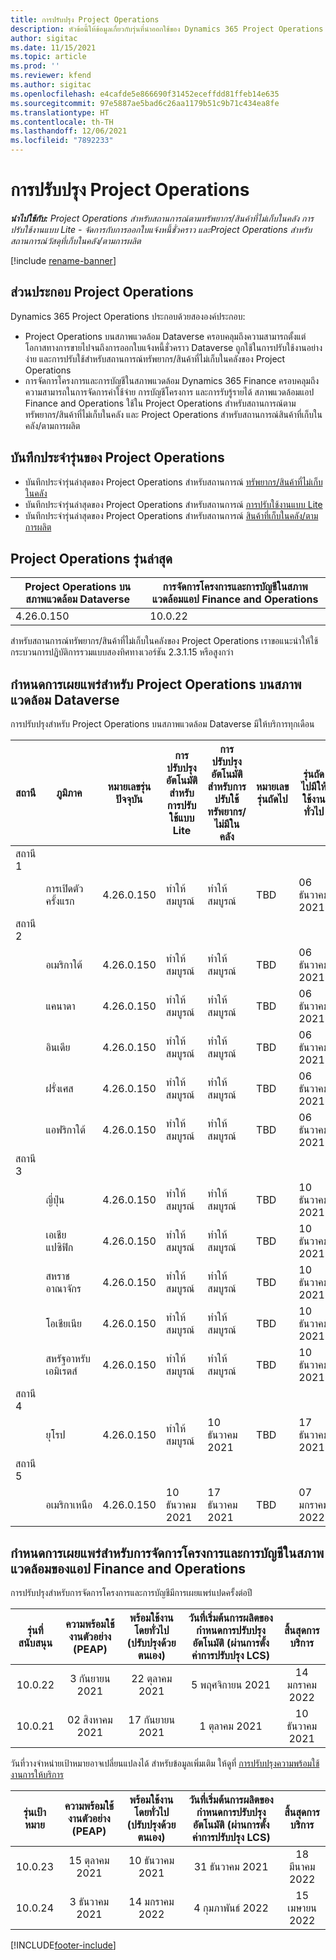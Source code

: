 ```yaml
---
title: การปรับปรุง Project Operations
description: หัวข้อนี้ให้ข้อมูลเกี่ยวกับรุ่นที่นำออกใช้ของ Dynamics 365 Project Operations
author: sigitac
ms.date: 11/15/2021
ms.topic: article
ms.prod: ''
ms.reviewer: kfend
ms.author: sigitac
ms.openlocfilehash: e4cafde5e866690f31452eceffdd81ffeb14e635
ms.sourcegitcommit: 97e5887ae5bad6c26aa1179b51c9b71c434ea8fe
ms.translationtype: HT
ms.contentlocale: th-TH
ms.lasthandoff: 12/06/2021
ms.locfileid: "7892233"
---
```

# <a name="project-operations-updates"></a>การปรับปรุง Project Operations

_**นำไปใช้กับ:** Project Operations สำหรับสถานการณ์ตามทรัพยากร/สินค้าที่ไม่เก็บในคลัง การปรับใช้งานแบบ Lite - จัดการกับการออกใบแจ้งหนี้ชั่วคราว และProject Operations สำหรับสถานการณ์วัสดุที่เก็บในคลัง/ตามการผลิต_

[!include [rename-banner](~/includes/cc-data-platform-banner.md)]

## <a name="project-operations-components"></a>ส่วนประกอบ Project Operations

Dynamics 365 Project Operations ประกอบด้วยสององค์ประกอบ:

- Project Operations บนสภาพแวดล้อม Dataverse ครอบคลุมถึงความสามารถตั้งแต่โอกาสทางการขายไปจนถึงการออกใบแจ้งหนี้ชั่วคราว Dataverse ถูกใช้ในการปรับใช้งานอย่างง่าย และการปรับใช้สำหรับสถานการณ์ทรัพยากร/สินค้าที่ไม่เก็บในคลังของ Project Operations
- การจัดการโครงการและการบัญชีในสภาพแวดล้อม Dynamics 365 Finance ครอบคลุมถึงความสามารถในการจัดการค่าใช้จ่าย การบัญชีโครงการ และการรับรู้รายได้ สภาพแวดล้อมแอป Finance and Operations ใช้ใน Project Operations สำหรับสถานการณ์ตามทรัพยากร/สินค้าที่ไม่เก็บในคลัง และ Project Operations สำหรับสถานการณ์สินค้าที่เก็บในคลัง/ตามการผลิต

## <a name="project-operations-release-notes"></a>บันทึกประจำรุ่นของ Project Operations
- บันทึกประจำรุ่นล่าสุดของ Project Operations สำหรับสถานการณ์ [ทรัพยากร/สินค้าที่ไม่เก็บในคลัง](whats-new-nov-2021-resource-based.md)
- บันทึกประจำรุ่นล่าสุดของ Project Operations สำหรับสถานการณ์ [การปรับใช้งานแบบ Lite](../pro/whats-new/whats-new-nov-2021-lite.md)
- บันทึกประจำรุ่นล่าสุดของ Project Operations สำหรับสถานการณ์ [สินค้าที่เก็บในคลัง/ตามการผลิต](../prod-pma/whats-new/whats-new-oct-2021-stocked.md)

## <a name="project-operations-latest-version"></a>Project Operations รุ่นล่าสุด

| Project Operations บนสภาพแวดล้อม Dataverse | การจัดการโครงการและการบัญชีในสภาพแวดล้อมแอป Finance and Operations | 
| --- | --- |
| 4.26.0.150 | 10.0.22 |

สำหรับสถานการณ์ทรัพยากร/สินค้าที่ไม่เก็บในคลังของ Project Operations เราขอแนะนำให้ใช้กระบวนการปฏิบัติการรวมแบบสองทิศทางเวอร์ชัน 2.3.1.15 หรือสูงกว่า

## <a name="release-schedule-for-project-operations-on-dataverse-environment"></a>กำหนดการเผยแพร่สำหรับ Project Operations บนสภาพแวดล้อม Dataverse

การปรับปรุงสำหรับ Project Operations บนสภาพแวดล้อม Dataverse มีให้บริการทุกเดือน 

| สถานี | ภูมิภาค | หมายเลขรุ่นปัจจุบัน | การปรับปรุงอัตโนมัติสำหรับการปรับใช้แบบ Lite | การปรับปรุงอัตโนมัติสำหรับการปรับใช้ทรัพยากร/ไม่มีในคลัง | หมายเลขรุ่นถัดไป | รุ่นถัดไปมีให้ใช้งานทั่วไป |
|-----------|-----------------------|-----------------|--------------------|---------------------|---------------------|---------------------|
| สถานี 1 |   &nbsp;              |    &nbsp;       | &nbsp;             |      &nbsp;         |      &nbsp;         |      &nbsp;         |
|   &nbsp;  | การเปิดตัวครั้งแรก         |  4.26.0.150     | ทำให้สมบูรณ์           | ทำให้สมบูรณ์            | TBD                 | 06 ธันวาคม 2021   |
| สถานี 2 |   &nbsp;              |    &nbsp;       | &nbsp;             |      &nbsp;         |      &nbsp;         |      &nbsp;         |
|   &nbsp;  | อเมริกาใต้         |  4.26.0.150     | ทำให้สมบูรณ์           | ทำให้สมบูรณ์            | TBD                 | 06 ธันวาคม 2021   |
|   &nbsp;  | แคนาดา                |  4.26.0.150     | ทำให้สมบูรณ์           | ทำให้สมบูรณ์            | TBD                 | 06 ธันวาคม 2021   |
|   &nbsp;  | อินเดีย                 |  4.26.0.150     | ทำให้สมบูรณ์           | ทำให้สมบูรณ์            | TBD                 | 06 ธันวาคม 2021   |
|   &nbsp;  | ฝรั่งเศส                |  4.26.0.150     | ทำให้สมบูรณ์           | ทำให้สมบูรณ์            | TBD                 | 06 ธันวาคม 2021   |
|   &nbsp;  | แอฟริกาใต้          |  4.26.0.150     | ทำให้สมบูรณ์           | ทำให้สมบูรณ์            | TBD                 | 06 ธันวาคม 2021   |
| สถานี 3 |      &nbsp;           |     &nbsp;      |     &nbsp;         |      &nbsp;         |      &nbsp;         |      &nbsp;         |
|   &nbsp;  | ญี่ปุ่น                 |  4.26.0.150     | ทำให้สมบูรณ์           | ทำให้สมบูรณ์            | TBD                 | 10 ธันวาคม 2021   |
|   &nbsp;  | เอเชียแปซิฟิก          |  4.26.0.150     | ทำให้สมบูรณ์           | ทำให้สมบูรณ์            | TBD                 | 10 ธันวาคม 2021   |
|   &nbsp;  | สหราชอาณาจักร         |  4.26.0.150     | ทำให้สมบูรณ์           | ทำให้สมบูรณ์            | TBD                 | 10 ธันวาคม 2021   |
|   &nbsp;  | โอเชียเนีย               |  4.26.0.150     | ทำให้สมบูรณ์           | ทำให้สมบูรณ์            | TBD                 | 10 ธันวาคม 2021   |
|   &nbsp;  | สหรัฐอาหรับเอมิเรตส์  |  4.26.0.150     | ทำให้สมบูรณ์           | ทำให้สมบูรณ์            | TBD                 | 10 ธันวาคม 2021   |
| สถานี 4 |     &nbsp;            |     &nbsp;      |     &nbsp;         |      &nbsp;         |      &nbsp;         |      &nbsp;         |
|   &nbsp;  | ยุโรป                |  4.26.0.150     | ทำให้สมบูรณ์           | 10 ธันวาคม 2021   | TBD                 | 17 ธันวาคม 2021   |
| สถานี 5 |     &nbsp;            |     &nbsp;      |     &nbsp;         |      &nbsp;         |      &nbsp;         |      &nbsp;         |
|   &nbsp;  | อเมริกาเหนือ         |  4.26.0.150     | 10 ธันวาคม 2021  | 17 ธันวาคม 2021   | TBD                 | 07 มกราคม 2022    |


## <a name="release-schedule-for-project-management-and-accounting-in-the-finance-and-operations-apps-environment"></a>กำหนดการเผยแพร่สำหรับการจัดการโครงการและการบัญชีในสภาพแวดล้อมของแอป Finance and Operations

การปรับปรุงสำหรับการจัดการโครงการและการบัญชีมีการเผยแพร่แปดครั้งต่อปี

|รุ่นที่สนับสนุน| ความพร้อมใช้งานตัวอย่าง (PEAP) | พร้อมใช้งานโดยทั่วไป (ปรับปรุงด้วยตนเอง) | วันที่เริ่มต้นการผลิตของกำหนดการปรับปรุงอัตโนมัติ (ผ่านการตั้งค่าการปรับปรุง LCS) |   สิ้นสุดการบริการ   |
|:---------------:|:---------------------------:|:---------------------------------:|:--------------------------------------------------------------------:|:------------------:|
|     10.0.22     |      3 กันยายน 2021      |        22 ตุลาคม 2021           |                          5 พฤศจิกายน 2021                            | 14 มกราคม 2022   |
|    10.0.21      |         02 สิงหาคม 2021     |           17 กันยายน 2021      |                             1 ตุลาคม 2021                          |  10 ธันวาคม 2021 |


วันที่วางจำหน่ายเป้าหมายอาจเปลี่ยนแปลงได้ สำหรับข้อมูลเพิ่มเติม ให้ดูที่ [การปรับปรุงความพร้อมใช้งานการให้บริการ](/dynamics365/fin-ops-core/fin-ops/get-started/public-preview-releases?toc=%2fdynamics365%2ffinance%2ftoc.json)

|รุ่นเป้าหมาย | ความพร้อมใช้งานตัวอย่าง (PEAP) | พร้อมใช้งานโดยทั่วไป (ปรับปรุงด้วยตนเอง) | วันที่เริ่มต้นการผลิตของกำหนดการปรับปรุงอัตโนมัติ (ผ่านการตั้งค่าการปรับปรุง LCS) |   สิ้นสุดการบริการ   |
|:---------------:|:---------------------------:|:---------------------------------:|:--------------------------------------------------------------------:|:------------------:|
|     10.0.23     |      15 ตุลาคม 2021       |        10 ธันวาคม 2021          |                          31 ธันวาคม 2021                           | 18 มีนาคม 2022     |
|     10.0.24     |      3 ธันวาคม 2021       |        14 มกราคม 2022           |                          4 กุมภาพันธ์ 2022                            | 15 เมษายน 2022     |

[!INCLUDE[footer-include](../includes/footer-banner.md)]
